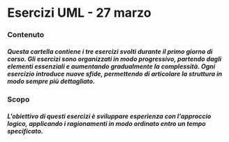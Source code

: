<h1 align="left"> Esercizi UML - 27 marzo</h1>

###
<h3 align="left"> Contenuto</h3>

<h5 align="left"> Questa cartella contiene i tre esercizi svolti durante il primo giorno di corso. Gli esercizi sono organizzati in modo progressivo, partendo dagli elementi essenziali e aumentando gradualmente la complessità. Ogni esercizio introduce nuove sfide, permettendo di articolare la struttura in modo sempre più dettagliato.  </h5>

###
<h3 align="left">Scopo </h3>
<h5 align="left"> L'obiettivo di questi esercizi è sviluppare esperienza con l'approccio logico, applicando i ragionamenti in modo ordinato entro un tempo specificato. </h5>

###
